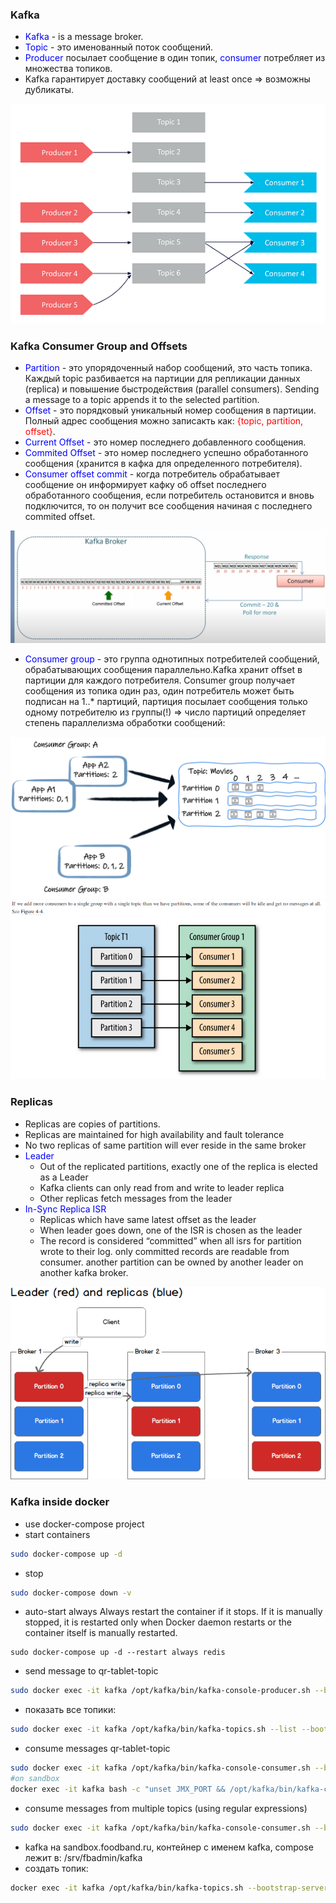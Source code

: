 ### Kafka

* <span style="color:blue">Kafka</span> - is a message broker.
* <span style="color:blue">Topic</span> - это именованный поток сообщений.
* <span style="color:blue">Producer</span> посылает сообщение в один топик, <span style="color:blue">cоnsumer</span> потребляет из множества топиков.
* Kafka гарантирует доставку сообщений  at least once => возможны дубликаты.

![producers-consumers.png](producers-consumers.png)

### Kafka Consumer Group and Offsets

* <span style="color:blue">Partition</span>  - это упорядоченный набор сообщений, это часть топика. 
Каждый topic разбивается на партиции для репликации данных (replica) и повышение быстродействия (parallel consumers).
Sending a message to a topic appends it to the selected partition. 
* <span style="color:blue">Offset</span> - это порядковый уникальный номер сообщения в партиции. Полный адрес сообщения можно записакть как: <span style="color:red">{topic, partition, offset}</span>.
* <span style="color:blue">Current Offset</span> - это номер последнего добавленного сообщения.
* <span style="color:blue">Commited Offset</span> - это номер последнего успешно обработанного сообщения (хранится в кафка для определенного потребителя).
* <span style="color:blue">Consumer offset commit</span> - когда потребитель обрабатывает сообщение он информирует кафку об offset 
последнего обработанного сообщения, если потребитель остановится и вновь подключится, то он получит все сообщения начиная с последнего commited offset.

![commit.png](commit.png)

* <span style="color:blue">Consumer group</span> - это группа однотипных потребителей сообщений, обрабатывающих сообщения параллельно.Kafka хранит offset в партиции для каждого потребителя.
Consumer group получает сообщения из топика один раз, один потребитель может быть подписан на 1..* партиций, партиция посылает сообщения только одному потребителю из группы(!)
=> число партиций определяет степень параллелизма обработки сообщений:

![consumer-groups.png](consumer-groups.png)
![too much consumers](moreConsumersThenPartitions.png)


### Replicas

* Replicas are copies of partitions.
* Replicas are maintained for high availability and fault tolerance
* No two replicas of same partition will ever reside in the same broker
* <span style="color:blue">Leader</span>
  * Out of the replicated partitions, exactly one of the replica is elected as a Leader
  * Kafka clients can only read from and write to leader replica
  * Other replicas fetch messages from the leader
* <span style="color:blue">In-Sync Replica ISR</span>
  * Replicas which have same latest offset as the leader
  * When leader goes down, one of the ISR is chosen as the leader  
  * The record is considered “committed” when all isrs for partition wrote to their log. only committed records are readable from consumer. 
  another partition can be owned by another leader on another kafka broker.
  
![replica.png](replica.png)

### Kafka inside docker

* use docker-compose project
* start containers
```bash
sudo docker-compose up -d
```
* stop
```bash
sudo docker-compose down -v
```
* auto-start
always 	Always restart the container if it stops. If it is manually stopped, it is restarted only when Docker daemon restarts or the container itself is manually restarted. 
```
sudo docker-compose up -d --restart always redis
```
* send message to qr-tablet-topic
```bash
sudo docker exec -it kafka /opt/kafka/bin/kafka-console-producer.sh --broker-list localhost:19092 --topic tmc-topic
```
* показать все топики:
```bash
sudo docker exec -it kafka /opt/kafka/bin/kafka-topics.sh --list --bootstrap-server localhost:9092
```

* consume messages qr-tablet-topic
```bash
sudo docker exec -it kafka /opt/kafka/bin/kafka-console-consumer.sh --bootstrap-server localhost:19092 --topic fbucks-topic
#on sandbox
docker exec -it kafka bash -c "unset JMX_PORT && /opt/kafka/bin/kafka-console-consumer.sh --bootstrap-server localhost:9092 --topic department-topic"
```
* consume messages from multiple topics (using regular expressions)
```bash
sudo docker exec -it kafka /opt/kafka/bin/kafka-console-consumer.sh --bootstrap-server localhost:9092 --whitelist '.*'
```
* kafka на sandbox.foodband.ru, контейнер с именем kafka, compose лежит в: /srv/fbadmin/kafka
* создать топик:
```bash
docker exec -it kafka /opt/kafka/bin/kafka-topics.sh --bootstrap-server kafka:9092 --create --topic qr-tablet-topic --partitions 1 --replication-factor 1
```
